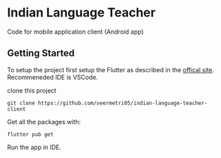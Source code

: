 # Indian Language Teacher

Code for mobile application client (Android app)

## Getting Started

To setup the project first setup the Flutter as described in the [offical site](https://docs.flutter.dev/get-started/install/windows). Recommeneded IDE is VSCode.

clone this project

```
git clone https://github.com/veermetri05/indian-language-teacher-client
```

Get all the packages with:
```
flutter pub get
```

Run the app in IDE.
